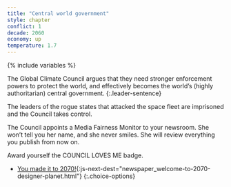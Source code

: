 ```yaml
---
title: "Central world government"
style: chapter
conflict: 1
decade: 2060
economy: up
temperature: 1.7
---
```


{% include variables %}

The Global Climate Council argues that they need stronger enforcement powers to protect the world, and effectively becomes the world’s (highly authoritarian) central government.
{:.leader-sentence}

The leaders of the rogue states that attacked the space fleet are imprisoned and the Council takes control.

The Council appoints a Media Fairness Monitor to your newsroom. She won’t tell you her name, and she never smiles. She will review everything you publish from now on.

Award yourself the COUNCIL LOVES ME badge.

- [You made it to 2070!](part-page_2070.html){:js-next-dest="newspaper_welcome-to-2070-designer-planet.html"}
{:.choice-options}
